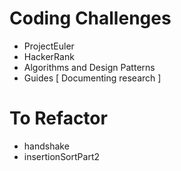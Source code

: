 Coding Challenges
=================

 - ProjectEuler
 - HackerRank
 - Algorithms and Design Patterns
 - Guides [ Documenting research ]



To Refactor 
===========

 - handshake
 - insertionSortPart2
